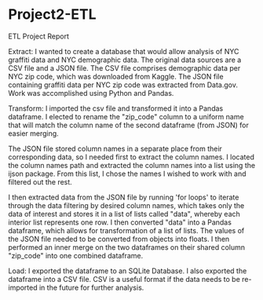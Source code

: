 # Project2-ETL

ETL Project Report

Extract:
I wanted to create a database that would allow analysis of NYC graffiti data and NYC demographic data. The original data sources are a CSV file and a JSON file. The CSV file comprises demographic data per NYC zip code, which was downloaded from Kaggle. The JSON file containing graffiti data per NYC zip code was extracted from Data.gov. Work was accomplished using Python and Pandas.

Transform: 
I imported the csv file and transformed it into a Pandas dataframe. I elected to rename the "zip_code" column to a uniform name that will match the column name of the second dataframe (from JSON) for easier merging. 

The JSON file stored column names in a separate place from their corresponding data, so I needed first to extract the column names. I located the column names path and extracted the column names into a list using the ijson package. From this list, I chose the names I wished to work with and filtered out the rest. 

I then extracted data from the JSON file by running 'for loops' to iterate through the data filtering by desired column names, which takes only the data of interest and stores it in a list of lists called "data", whereby each interior list represents one row. I then converted "data" into a Pandas dataframe, which allows for transformation of a list of lists. The values of the JSON file needed to be converted from objects into floats. I then performed an inner merge on the two dataframes on their shared column "zip_code" into one combined dataframe. 

Load:
I exported the dataframe to an SQLite Database. I also exported the dataframe into a CSV file. CSV is a useful format if the data needs to be re-imported in the future for further analysis.